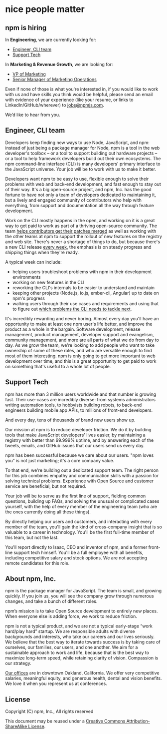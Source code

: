 <hgroup>
  <h1>nice people matter</h1>
  <h2>npm is hiring</h2>
</hgroup>

In **Engineering**, we are currently looking for:
* [Engineer, CLI team](#engineer-cli-team)
* [Support Tech](#support-tech)

In **Marketing & Revenue Growth**, we are looking for:
* [VP of Marketing](https://www.npmjs.com/marketing-bd-sales#vp-of-marketing)
* [Senior Manager of Marketing Operations](https://www.npmjs.com/marketing-bd-sales#senior-marketing-operations-manager)

Even if none of those is what you're interested in, if you would like to work with us and have skills you think would be helpful, please send an email with evidence of your experience (like your resume, or links to LinkedIn/GitHub/wherever) to [jobs@npmjs.com](mailto:jobs@npmjs.com).

We’d like to hear from you.


## Engineer, CLI team

Developers keep finding new ways to use Node, JavaScript, and npm: instead of just being a package manager for Node, npm is a tool in the web developer's toolbox – or a tool to support building out hardware projects – or a tool to help framework developers build out their own ecosystems. The npm command-line interface (CLI) is many developers' primary interface to the JavaScript universe. Your job will be to work with us to make it better.

Developers want npm to be easy to use, flexible enough to solve their problems with web and back-end development, and fast enough to stay out of their way. It's a big open-source project, and npm, Inc. has the good fortune to have not only a team of developers dedicated to maintaining it, but a lively and engaged community of contributors who help with everything, from support and documentation all the way through feature development.

Work on the CLI mostly happens in the open, and working on it is a great way to get paid to work as part of a thriving open-source community. The team [helps contributors get their patches merged](https://github.com/npm/npm/wiki/code-review-process) as well as working with the other teams at npm to support the rollout of new features on the registry and web site. There's never a shortage of things to do, but because there's a new CLI release [every week](https://github.com/npm/npm/wiki/Release-Process), the emphasis is on steady progress and shipping things when they're ready.

A typical week can include:
* helping users troubleshoot problems with npm in their development environments
* working on new features in the CLI
* reworking the CLI's internals to be easier to understand and maintain
* keeping other projects (Node.js, io.js, ember-cli, Angular) up to date on npm's progress
* walking users through their use cases and requirements and using that to figure out [which problems the CLI needs to tackle next](https://github.com/npm/npm/wiki/Roadmap).

It's incredibly rewarding and never boring. Almost every day you'll have an opportunity to make at least one npm user's life better, and improve the product as a whole in the bargain. Software development, release management, product management, developer support and evangelism, community management, and more are all parts of what we do from day to day. As we grow the team, we're looking to add people who want to take ownership of some of these roles, and who are versatile enough to find most of them interesting. npm is only going to get more important to web development over time, and this is a great opportunity to get paid to work on something that's useful to a whole lot of people.


## Support Tech

npm has more than 3 million users worldwide and that number is growing fast. Their use-cases are incredibly diverse: from systems administrators writing automation tools, to hobbyists building robots, to back-end engineers building mobile app APIs, to millions of front-end developers.

And every day, tens of thousands of brand new users show up.

Our mission at npm is to reduce developer friction. We do it by building tools that make JavaScript developers' lives easier, by maintaining a registry with better than 99.999% uptime, and by answering each of the tweets, emails, and GitHub issues that our users send us every day.

npm has been successful because we care about our users.  "npm loves you" is not just marketing; it's a core company value.

To that end, we're building out a dedicated support team.  The right person for this job combines empathy and communication skills with a passion for solving technical problems.  Experience with Open Source and customer service are beneficial, but not required.

Your job will be to serve as the first line of support, fielding common questions, building up FAQs, and solving the unusual or complicated cases yourself, with the help of every member of the engineering team (who are the ones currently doing all these things).

By directly helping our users and customers, and interacting with every member of the team, you'll gain the kind of cross-company insight that is so valuable to a career in technology.  You'll be the first full-time member of this team, but not the last.

You'll report directly to Isaac, CEO and inventor of npm, and a former front-line support tech himself.  You'll be a full employee with all benefits, including competitive salary and stock options.  We are not accepting remote candidates for this role.


## About npm, Inc.

npm is the package manager for JavaScript. The team is small, and growing quickly. If you join us, you will see the company grow through numerous changes, and take a bunch of different roles.

npm’s mission is to take Open Source development to entirely new places. When everyone else is adding force, we work to reduce friction.

npm is not a typical product, and we are not a typical early-stage “work hard/play hard” startup. We are responsible adults with diverse backgrounds and interests, who take our careers and our lives seriously. We believe that the best way to iterate towards success is by taking care of ourselves, our families, our users, and one another. We aim for a sustainable approach to work and life, because that is the best way to maximize long-term speed, while retaining clarity of vision. Compassion is our strategy.

[Our offices](https://www.google.com/maps/place/200+Frank+H+Ogawa+Plaza/@37.805544,-122.2720659,17z/data=!3m1!4b1!4m2!3m1!1s0x808f80b1a2db786f:0x4685356d4acb43ef) are in downtown Oakland, California. We offer very competitive salaries, meaningful equity, and generous health, dental and vision benefits. We love it when you represent us at conferences.

## License

Copyright (C) npm, Inc., All rights reserved

This document may be reused under a [Creative Commons Attribution-ShareAlike License](http://creativecommons.org/licenses/by-sa/4.0/).
